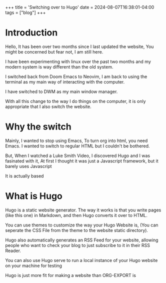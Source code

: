 +++
title = 'Switching over to Hugo'
date = 2024-08-07T16:38:01-04:00
tags = ["blog"]
+++

# Introduction

Hello, It has been over two months since I last updated the website, You might be concerned but fear not, I am still here.

I have been experimenting with linux over the past two months and my modern system is way different than the old system.

I switched back from Doom Emacs to Neovim, I am back to using the terminal as my main way of interacting with the computer.

I have switched to DWM as my main window manager.

With all this change to the way I do things on the computer, it is only appropriate that I also switch the website.

# Why the switch

Mainly, I wanted to stop using Emacs, To turn org into html, you need Emacs. I wanted to switch to regular HTML but I couldn't be bothered.

But, When I watched a Luke Smith Video, I discovered Hugo and I was fasinated with it, At first I thought it was just a Javascript framework, but it barely uses Javascript

It is actually based

# What is Hugo

Hugo is a static website generator. The way it works is that you write pages (like this one) in Markdown, and then Hugo converts it over to HTML.

You can use themes to customize the way your Hugo Website is, (You can seperate the CSS File from the theme to the website static directory).

Hugo also automatically generates an RSS Feed for your website, allowing people who want to check your blog to just subscribe to it in their RSS Reader.

You can also use Hugo serve to run a local instance of your Hugo website on your machine for testing

Hugo is just more fit for making a website than ORG-EXPORT is
